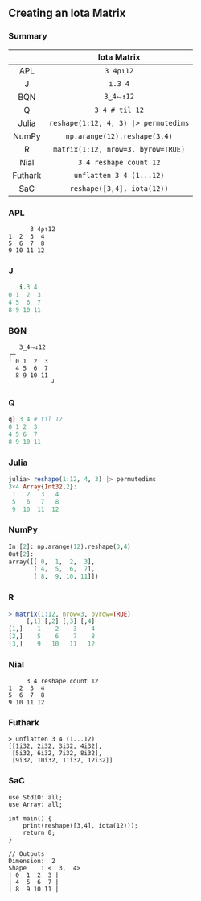 ## Creating an Iota Matrix

### Summary

||Iota Matrix|
|:-:|:-:|
|APL|`3 4⍴⍳12`|
|J|`i.3 4`|
|BQN|`3‿4⥊↕12`|
|Q|`3 4 # til 12`|
|Julia|`reshape(1:12, 4, 3) \|> permutedims`|
|NumPy|`np.arange(12).reshape(3,4)`|
|R|`matrix(1:12, nrow=3, byrow=TRUE)`|
|Nial|`3 4 reshape count 12`|
|Futhark|`unflatten 3 4 (1...12)`|
|SaC|`reshape([3,4], iota(12))`|

### APL
```apl
      3 4⍴⍳12
1  2  3  4
5  6  7  8
9 10 11 12
```

### J
```j
   i.3 4
0 1  2  3
4 5  6  7
8 9 10 11
```

### BQN
```bqn
   3‿4⥊↕12
┌─           
╵ 0 1  2  3  
  4 5  6  7  
  8 9 10 11  
            ┘
```

### Q
```q
q) 3 4 # til 12
0 1 2  3 
4 5 6  7 
8 9 10 11
```

### Julia
```julia
julia> reshape(1:12, 4, 3) |> permutedims
3×4 Array{Int32,2}:
 1   2   3   4
 5   6   7   8
 9  10  11  12
```

### NumPy
```py
In [2]: np.arange(12).reshape(3,4)
Out[2]: 
array([[ 0,  1,  2,  3],
       [ 4,  5,  6,  7],
       [ 8,  9, 10, 11]])
```

### R
```r
> matrix(1:12, nrow=3, byrow=TRUE)
     [,1] [,2] [,3] [,4]
[1,]    1    2    3    4
[2,]    5    6    7    8
[3,]    9   10   11   12
```

### Nial
```nial
     3 4 reshape count 12
1  2  3  4
5  6  7  8
9 10 11 12
```

### Futhark
```
> unflatten 3 4 (1...12) 
[[1i32, 2i32, 3i32, 4i32],
 [5i32, 6i32, 7i32, 8i32],
 [9i32, 10i32, 11i32, 12i32]]
```

### SaC
```
use StdIO: all;
use Array: all;

int main() {
    print(reshape([3,4], iota(12)));
    return 0;
}

// Outputs
Dimension:  2
Shape    : <  3,  4>
| 0  1  2  3 | 
| 4  5  6  7 | 
| 8  9 10 11 | 
```